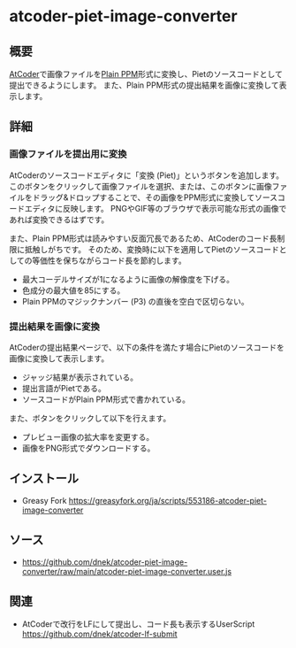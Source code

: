 # atcoder-piet-image-converter

## 概要
[AtCoder](https://atcoder.jp/)で画像ファイルを[Plain PPM](https://netpbm.sourceforge.net/doc/ppm.html#plainppm)形式に変換し、Pietのソースコードとして提出できるようにします。
また、Plain PPM形式の提出結果を画像に変換して表示します。

## 詳細

### 画像ファイルを提出用に変換
AtCoderのソースコードエディタに「変換 (Piet)」というボタンを追加します。
このボタンをクリックして画像ファイルを選択、または、このボタンに画像ファイルをドラッグ&ドロップすることで、その画像をPPM形式に変換してソースコードエディタに反映します。
PNGやGIF等のブラウザで表示可能な形式の画像であれば変換できるはずです。

また、Plain PPM形式は読みやすい反面冗長であるため、AtCoderのコード長制限に抵触しがちです。
そのため、変換時に以下を適用してPietのソースコードとしての等価性を保ちながらコード長を節約します。

- 最大コーデルサイズが1になるように画像の解像度を下げる。
- 色成分の最大値を85にする。
- Plain PPMのマジックナンバー (P3) の直後を空白で区切らない。

### 提出結果を画像に変換
AtCoderの提出結果ページで、以下の条件を満たす場合にPietのソースコードを画像に変換して表示します。

- ジャッジ結果が表示されている。
- 提出言語がPietである。
- ソースコードがPlain PPM形式で書かれている。

また、ボタンをクリックして以下を行えます。

- プレビュー画像の拡大率を変更する。
- 画像をPNG形式でダウンロードする。

## インストール
- Greasy Fork https://greasyfork.org/ja/scripts/553186-atcoder-piet-image-converter

## ソース
- https://github.com/dnek/atcoder-piet-image-converter/raw/main/atcoder-piet-image-converter.user.js

## 関連
- AtCoderで改行をLFにして提出し、コード長も表示するUserScript https://github.com/dnek/atcoder-lf-submit
